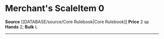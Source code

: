 ﻿---
bulk: L
hands: '2'
id: '34'
item_category: Adventuring Gear
level: '0'
name: Merchant's Scale
price: 2 sp
rarity: Common
source: '[[DATABASE/source/Core Rulebook|Core Rulebook]]'
subcategory: adventuringgear
type: Item

---
# Merchant's Scale<span class="item-type">Item 0</span>

**Source** [[DATABASE/source/Core Rulebook|Core Rulebook]] 
**Price** 2 sp
**Hands** 2; **Bulk** L

---